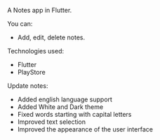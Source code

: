 A Notes app in Flutter.

You can:
 - Add, edit, delete notes.
    
Technologies used:
 - Flutter
 - PlayStore

Update notes:
 - Added english language support
 - Added White and Dark theme
 - Fixed words starting with capital letters
 - Improved text selection
 - Improved the appearance of the user interface

